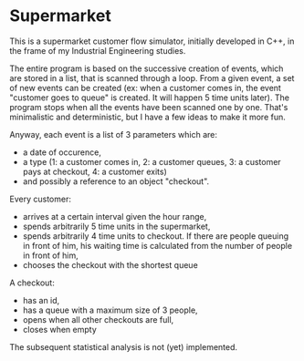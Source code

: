 # Supermarket
This is a supermarket customer flow simulator, initially developed in C++, in the frame of my Industrial Engineering studies. 

The entire program is based on the successive creation of events, which are stored in a list, that is scanned through a loop.
From a given event, a set of new events can be created (ex: when a customer comes in, the event "customer goes to queue" is created. It will happen 5 time units later).
The program stops when all the events have been scanned one by one.
That's minimalistic and deterministic, but I have a few ideas to make it more fun.

Anyway, each event is a list of 3 parameters which are:
- a date of occurence, 
- a type (1: a customer comes in, 2: a customer queues, 3: a customer pays at checkout, 4: a customer exits)
- and possibly a reference to an object "checkout".

Every customer:
- arrives at a certain interval given the hour range,
- spends arbitrarily 5 time units in the supermarket,
- spends arbitrarily 4 time units to checkout. If there are people queuing in front of him, his waiting time is calculated from the number of people in front of him,
- chooses the checkout with the shortest queue

A checkout:
- has an id,
- has a queue with a maximum size of 3 people,
- opens when all other checkouts are full,
- closes when empty

The subsequent statistical analysis is not (yet) implemented.